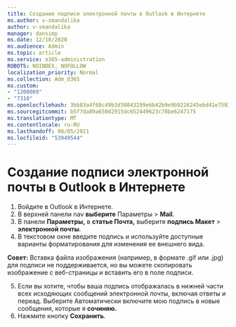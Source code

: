 ```yaml
---
title: Создание подписи электронной почты в Outlook в Интернете
ms.author: v-smandalika
author: v-smandalika
manager: dansimp
ms.date: 12/18/2020
ms.audience: Admin
ms.topic: article
ms.service: o365-administration
ROBOTS: NOINDEX, NOFOLLOW
localization_priority: Normal
ms.collection: Adm_O365
ms.custom:
- "1200009"
- "7310"
ms.openlocfilehash: 3bb83a4f68c49b3d30843299e6b42b9e9b9226245ebd41e75831694b95839c46
ms.sourcegitcommit: b5f7da89a650d2915dc652449623c78be6247175
ms.translationtype: MT
ms.contentlocale: ru-RU
ms.lasthandoff: 08/05/2021
ms.locfileid: "53949544"
---
```

# <a name="create-an-email-signature-in-outlook-on-the-web"></a>Создание подписи электронной почты в Outlook в Интернете

1. Войдите в Outlook в Интернете.
2. В верхней панели nav **выберите** Параметры  >  **Mail**.
3. В панели **Параметры,** в **статье Почта,** выберите **подпись Макет**  >  **электронной почты**.
4. В текстовом окне введите подпись и используйте доступные варианты форматирования для изменения ее внешнего вида.

**Совет:** Вставка файла изображения (например, в формате .gif или .jpg) для подписи не поддерживается, но вы можете скопировать изображение с веб-страницы и вставить его в поле подписи.

5. Если вы хотите, чтобы ваша подпись отображалась в нижней части всех исходяющих сообщений электронной почты, включая ответы и переад. Выберите Автоматически включите мою подпись в новые сообщения, которые я **сочиняю.**
6. Нажмите кнопку **Сохранить**.
